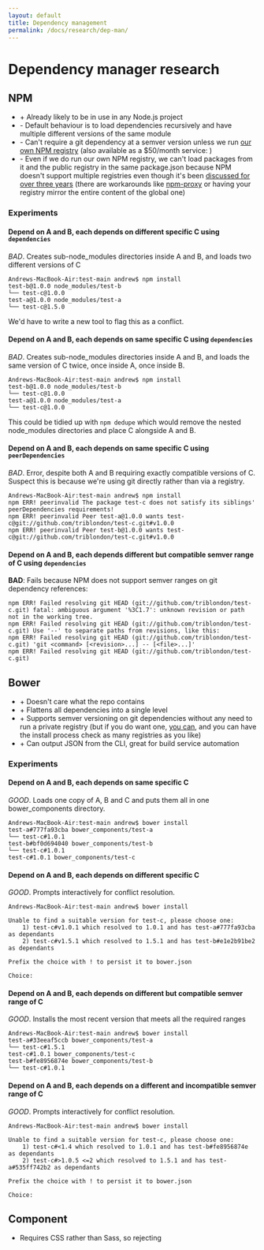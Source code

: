 ```yaml
---
layout: default
title: Dependency management
permalink: /docs/research/dep-man/
---
```


# Dependency manager research

## NPM

* \+ Already likely to be in use in any Node.js project
* \- Default behaviour is to load dependencies recursively and have multiple different versions of the same module
* \- Can't require a git dependency at a semver version unless we run [our own NPM registry](https://github.com/isaacs/npmjs.org) (also available as a $50/month service: )
* \- Even if we do run our own NPM registry, we can't load packages from it and the public registry in the same package.json because NPM doesn't support multiple registries even though it's been [discussed for over three years](https://github.com/isaacs/npm/issues/100) (there are workarounds like [npm-proxy](https://github.com/g-k/npm-proxy) or having your registry mirror the entire content of the global one)


### Experiments

#### Depend on A and B, each depends on different specific C using `dependencies`

*BAD*. Creates sub-node_modules directories inside A and B, and loads two different versions of C

	Andrews-MacBook-Air:test-main andrew$ npm install
	test-b@1.0.0 node_modules/test-b
	└── test-c@1.0.0
	test-a@1.0.0 node_modules/test-a
	└── test-c@1.5.0

We'd have to write a new tool to flag this as a conflict.


#### Depend on A and B, each depends on same specific C using `dependencies`

*BAD*. Creates sub-node_modules directories inside A and B, and loads the same version of C twice, once inside A, once inside B.

	Andrews-MacBook-Air:test-main andrew$ npm install
	test-b@1.0.0 node_modules/test-b
	└── test-c@1.0.0
	test-a@1.0.0 node_modules/test-a
	└── test-c@1.0.0

This could be tidied up with `npm dedupe` which would remove the nested node_modules directories and place C alongside A and B.


#### Depend on A and B, each depends on same specific C using `peerDependencies`

*BAD*. Error, despite both A and B requiring exactly compatible versions of C.  Suspect this is because we're using git directly rather than via a registry.

	Andrews-MacBook-Air:test-main andrew$ npm install
	npm ERR! peerinvalid The package test-c does not satisfy its siblings' peerDependencies requirements!
	npm ERR! peerinvalid Peer test-a@1.0.0 wants test-c@git://github.com/triblondon/test-c.git#v1.0.0
	npm ERR! peerinvalid Peer test-b@1.0.0 wants test-c@git://github.com/triblondon/test-c.git#v1.0.0


#### Depend on A and B, each depends different but compatible semver range of C using `dependencies`

**BAD**: Fails because NPM does not support semver ranges on git dependency references:

	npm ERR! Failed resolving git HEAD (git://github.com/triblondon/test-c.git) fatal: ambiguous argument '%3C1.7': unknown revision or path not in the working tree.
	npm ERR! Failed resolving git HEAD (git://github.com/triblondon/test-c.git) Use '--' to separate paths from revisions, like this:
	npm ERR! Failed resolving git HEAD (git://github.com/triblondon/test-c.git) 'git <command> [<revision>...] -- [<file>...]'
	npm ERR! Failed resolving git HEAD (git://github.com/triblondon/test-c.git)




## Bower

* \+ Doesn't care what the repo contains
* \+ Flattens all dependencies into a single level
* \+ Supports semver versioning on git dependencies without any need to run a private registry (but if you do want one, [you can](http://toranbillups.com/blog/archive/2013/08/04/How-to-host-a-private-bower-registry/), and you can have the install process check as many registries as you like)
* \+ Can output JSON from the CLI, great for build service automation

### Experiments

#### Depend on A and B, each depends on same specific C

*GOOD*. Loads one copy of A, B and C and puts them all in one bower_components directory.

	Andrews-MacBook-Air:test-main andrew$ bower install
	test-a#777fa93cba bower_components/test-a
	└── test-c#1.0.1
	test-b#bf0d694040 bower_components/test-b
	└── test-c#1.0.1
	test-c#1.0.1 bower_components/test-c

#### Depend on A and B, each depends on different specific C

*GOOD*. Prompts interactively for conflict resolution.

	Andrews-MacBook-Air:test-main andrew$ bower install

	Unable to find a suitable version for test-c, please choose one:
	    1) test-c#v1.0.1 which resolved to 1.0.1 and has test-a#777fa93cba as dependants
	    2) test-c#v1.5.1 which resolved to 1.5.1 and has test-b#e1e2b91be2 as dependants

	Prefix the choice with ! to persist it to bower.json

	Choice:

#### Depend on A and B, each depends on different but compatible semver range of C

*GOOD*. Installs the most recent version that meets all the required ranges

	Andrews-MacBook-Air:test-main andrew$ bower install
	test-a#33eeaf5ccb bower_components/test-a
	└── test-c#1.5.1
	test-c#1.0.1 bower_components/test-c
	test-b#fe8956874e bower_components/test-b
	└── test-c#1.0.1

#### Depend on A and B, each depends on a different and incompatible semver range of C

*GOOD*. Prompts interactively for conflict resolution.

	Andrews-MacBook-Air:test-main andrew$ bower install

	Unable to find a suitable version for test-c, please choose one:
	    1) test-c#<1.4 which resolved to 1.0.1 and has test-b#fe8956874e as dependants
	    2) test-c#>1.0.5 <=2 which resolved to 1.5.1 and has test-a#535ff742b2 as dependants

	Prefix the choice with ! to persist it to bower.json

	Choice:


## Component

- Requires CSS rather than Sass, so rejecting
